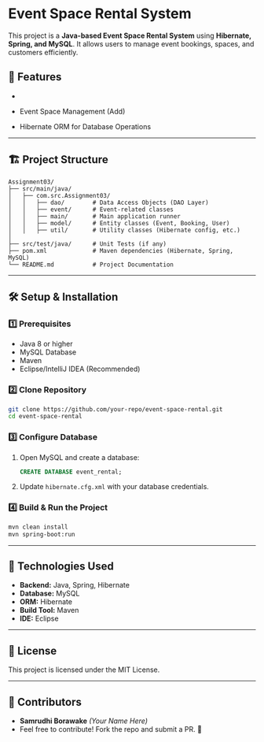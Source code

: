 # Event Space Rental System

This project is a **Java-based Event Space Rental System** using **Hibernate, Spring, and MySQL**. It allows users to manage event bookings, spaces, and customers efficiently.

## 📌 Features
-
- Event Space Management (Add)

- Hibernate ORM for Database Operations

---

## 🏗️ Project Structure

```
Assignment03/
├── src/main/java/
│   ├── com.src.Assignment03/
│   │   ├── dao/        # Data Access Objects (DAO Layer)
│   │   ├── event/      # Event-related classes
│   │   ├── main/       # Main application runner
│   │   ├── model/      # Entity classes (Event, Booking, User)
│   │   ├── util/       # Utility classes (Hibernate config, etc.)
│
├── src/test/java/      # Unit Tests (if any)
├── pom.xml             # Maven dependencies (Hibernate, Spring, MySQL)
└── README.md           # Project Documentation
```

---

## 🛠️ Setup & Installation

### 1️⃣ Prerequisites
- Java 8 or higher
- MySQL Database
- Maven
- Eclipse/IntelliJ IDEA (Recommended)

### 2️⃣ Clone Repository
```sh
git clone https://github.com/your-repo/event-space-rental.git
cd event-space-rental
```

### 3️⃣ Configure Database
1. Open MySQL and create a database:
   ```sql
   CREATE DATABASE event_rental;
   ```
2. Update `hibernate.cfg.xml` with your database credentials.

### 4️⃣ Build & Run the Project
```sh
mvn clean install
mvn spring-boot:run
```

---

## 🔑 Technologies Used
- **Backend:** Java, Spring, Hibernate
- **Database:** MySQL
- **ORM:** Hibernate
- **Build Tool:** Maven
- **IDE:** Eclipse

---

## 📜 License
This project is licensed under the MIT License.

---

## 🤝 Contributors
- **Samrudhi Borawake** *(Your Name Here)*
- Feel free to contribute! Fork the repo and submit a PR. 🚀

